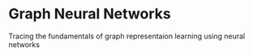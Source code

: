 # Graph Neural Networks
Tracing the fundamentals of graph representaion learning using neural networks
